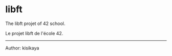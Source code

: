 # libft
The libft projet of 42 school.

Le projet libft de l'école 42.
- - - - - - - - - - - - - - -

Author: kisikaya
